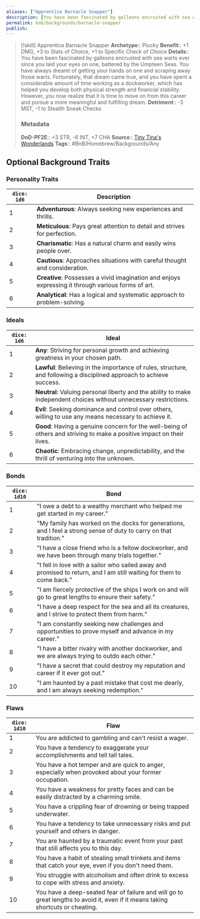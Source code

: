 ```yaml
---
aliases: ["Apprentice Barnacle Snapper"]
description: [You have been fascinated by galleons encrusted with sea warts ever since you laid your eyes on one, battered by the Umpteen Seas. You have always dreamt of getting your hands on one and scraping away those warts...]
permalink: bnb/backgrounds/barnacle-snapper
publish: 
---
```


> [!skill] Apprentice Barnacle Snapper
> **Archetype**:: Plucky
> **Benefit**:: +1 DMG, +3 to Stats of Choice, +1 to Specific Check of Choice
> **Details**:: You have been fascinated by galleons encrusted with sea warts ever since you laid your eyes on one, battered by the Umpteen Seas. You have always dreamt of getting your hands on one and scraping away those warts. Fortunately, that dream came true, and you have spent a considerable amount of time working as a dockworker, which has helped you develop both physical strength and financial stability. However, you now realize that it is time to move on from this career and pursue a more meaningful and fulfilling dream.
> **Detriment**:: -3 MST, -1 to Stealth Sneak Checks
> ### Metadata
> **DnD-PF2E**:: +3 STR, -6 INT, +7 CHA
> **Source**:: [Tiny Tina's Wonderlands](https://playwonderlands.2k.com)
> **Tags**:: #BnB/Homebrew/Backgrounds/Any

## Optional Background Traits

### Personality Traits

| `dice: 1d6` | **Description**                                                                                    |
|-------------|----------------------------------------------------------------------------------------------------|
| 1           | **Adventurous**: Always seeking new experiences and thrills.                                       |
| 2           | **Meticulous**: Pays great attention to detail and strives for perfection.                         |
| 3           | **Charismatic**: Has a natural charm and easily wins people over.                                  |
| 4           | **Cautious**: Approaches situations with careful thought and consideration.                        |
| 5           | **Creative**: Possesses a vivid imagination and enjoys expressing it through various forms of art. |
| 6           | **Analytical**: Has a logical and systematic approach to problem-solving.                          |

### Ideals

| `dice: 1d6` | Ideal                                                                                                                  |
|-------------|------------------------------------------------------------------------------------------------------------------------|
| 1           | **Any**: Striving for personal growth and achieving greatness in your chosen path.                                     |
| 2           | **Lawful**: Believing in the importance of rules, structure, and following a disciplined approach to achieve success.  |
| 3           | **Neutral**: Valuing personal liberty and the ability to make independent choices without unnecessary restrictions.    |
| 4           | **Evil**: Seeking dominance and control over others, willing to use any means necessary to achieve it.                 |
| 5           | **Good**: Having a genuine concern for the well-being of others and striving to make a positive impact on their lives. |
| 6           | **Chaotic**: Embracing change, unpredictability, and the thrill of venturing into the unknown.                         |

### Bonds

| `dice: 1d10` 	 | Bond 	                                                                                                                 |
|----------------|------------------------------------------------------------------------------------------------------------------------|
| 1 	            | "I owe a debt to a wealthy merchant who helped me get started in my career." 	                                         |
| 2 	            | "My family has worked on the docks for generations, and I feel a strong sense of duty to carry on that tradition." 	   |
| 3 	            | "I have a close friend who is a fellow dockworker, and we have been through many trials together." 	                   |
| 4 	            | "I fell in love with a sailor who sailed away and promised to return, and I am still waiting for them to come back." 	 |
| 5 	            | "I am fiercely protective of the ships I work on and will go to great lengths to ensure their safety." 	               |
| 6 	            | "I have a deep respect for the sea and all its creatures, and I strive to protect them from harm." 	                   |
| 7 	            | "I am constantly seeking new challenges and opportunities to prove myself and advance in my career." 	                 |
| 8 	            | "I have a bitter rivalry with another dockworker, and we are always trying to outdo each other." 	                     |
| 9 	            | "I have a secret that could destroy my reputation and career if it ever got out." 	                                    |
| 10 	           | "I am haunted by a past mistake that cost me dearly, and I am always seeking redemption." 	                            |

### Flaws

| `dice: 1d10` | Flaw                                                                                                                            |
|--------------|---------------------------------------------------------------------------------------------------------------------------------|
| 1            | You are addicted to gambling and can't resist a wager.                                                                          |
| 2            | You have a tendency to exaggerate your accomplishments and tell tall tales.                                                     |
| 3            | You have a hot temper and are quick to anger, especially when provoked about your former occupation.                            |
| 4            | You have a weakness for pretty faces and can be easily distracted by a charming smile.                                          |
| 5            | You have a crippling fear of drowning or being trapped underwater.                                                              |
| 6            | You have a tendency to take unnecessary risks and put yourself and others in danger.                                            |
| 7            | You are haunted by a traumatic event from your past that still affects you to this day.                                         |
| 8            | You have a habit of stealing small trinkets and items that catch your eye, even if you don't need them.                         |
| 9            | You struggle with alcoholism and often drink to excess to cope with stress and anxiety.                                         |
| 10           | You have a deep-seated fear of failure and will go to great lengths to avoid it, even if it means taking shortcuts or cheating. |
